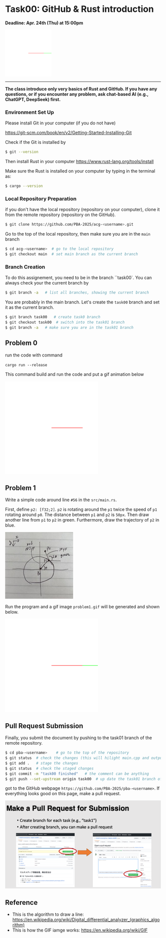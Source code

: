 # Task00: GitHub & Rust introduction

**Deadline: Apr. 24th (Thu) at 15:00pm**

![](thumbnail.gif)

----

**The class introduce only very basics of Rust and GitHub. If you have any questions, or if you encounter any problem, ask chat-based AI (e.g., ChatGPT, DeepSeek) first.**

### Environment Set Up

Please install Git in your computer (if you do not have)

https://git-scm.com/book/en/v2/Getting-Started-Installing-Git

Check if the Git is installed by

```bash
$ git --version
```

Then install Rust in your computer
https://www.rust-lang.org/tools/install

Make sure the Rust is installed on your computer by typing in the terminal as:

```bash
$ cargo --version
```

### Local Repository Preparation

if you don't have the local repository (repository on your computer), clone it from the remote repository (repository on the GitHub).

```bash
$ git clone https://github.com/PBA-2025/acg-<username>.git
```

Go to the top of the local repository, then make sure you are in the `main` branch

```bash
$ cd acg-<username>  # go to the local repository
$ git checkout main  # set main branch as the current branch
```

### Branch Creation

To do this assignement, you need to be in the branch ``task00`. You can always check your the current branch by

```bash
$ git branch -a   # list all branches, showing the current branch 
```
You are probably in the main branch. Let's create the `task00` branch and set it as the current branch.

```bash
$ git branch task00   # create task0 branch
$ git checkout task00  # switch into the task01 branch
$ git branch -a   # make sure you are in the task01 branch
```


## Problem 0

run the code with command

`cargo run --release`

This command build and run the code and put a gif animation below

![](problem0.gif)


## Problem 1

Write a simple code around line `#56` in the `src/main.rs`.  

First, define `p2: [f32;2]`. `p2` is rotating around the `p1` twice the speed of `p1` rotating around `p0`. The distance between `p1` and `p2` is `50px`. Then draw another line from `p1` to `p2` in green. Furthermore, draw the trajectory of `p2` in blue.

![](problem1.jpg)

Run the program and a gif image `problem1.gif` will be generated and shown below.

![](problem1.gif)

## Pull Request Submission

Finally, you submit the document by pushing to the task01 branch of the remote repository.

```bash
$ cd pba-<username>    # go to the top of the repository
$ git status  # check the changes (this will hilight main.cpp and output.png)
$ git add .   # stage the changes
$ git status  # check the staged changes
$ git commit -m "task00 finished"   # the comment can be anything
$ git push --set-upstream origin task00  # up date the task01 branch of the remote repository

```
got to the GitHub webpage `https://github.com/PBA-2025/pba-<username>`. If everything looks good on this page, make a pull request.

![](../doc/pullrequest.png)


## Reference


- This is the algorithm to draw a line: https://en.wikipedia.org/wiki/Digital_differential_analyzer_(graphics_algorithm)
- This is how the GIF iamge works: https://en.wikipedia.org/wiki/GIF

